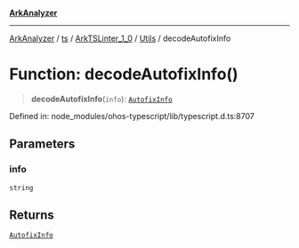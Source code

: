 [**ArkAnalyzer**](../../../../../../../../README.md)

***

[ArkAnalyzer](../../../../../../../../globals.md) / [ts](../../../../../README.md) / [ArkTSLinter\_1\_0](../../../README.md) / [Utils](../README.md) / decodeAutofixInfo

# Function: decodeAutofixInfo()

> **decodeAutofixInfo**(`info`): [`AutofixInfo`](../../Common/interfaces/AutofixInfo.md)

Defined in: node\_modules/ohos-typescript/lib/typescript.d.ts:8707

## Parameters

### info

`string`

## Returns

[`AutofixInfo`](../../Common/interfaces/AutofixInfo.md)
